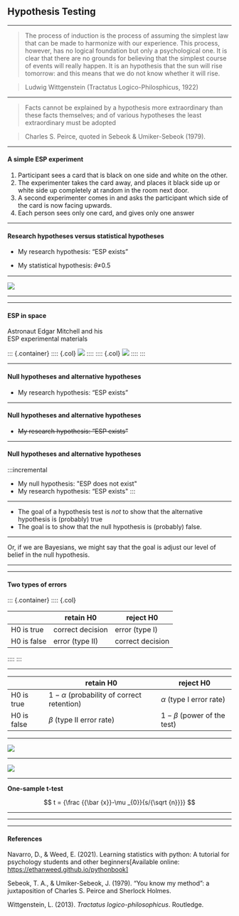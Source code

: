 ## Hypothesis Testing

<style>
.container{
  display: flex;
}
.col {
  flex: 1;
}
</style>
---

>The process of induction is the process of assuming the simplest law that can be made to harmonize with our experience. This process, however, has no logical foundation but only a psychological one. It is clear that there are no grounds for believing that the simplest course of events will really happen. It is an hypothesis that the sun will rise tomorrow: and this means that we do not know whether it will rise.

> Ludwig Wittgenstein (Tractatus Logico-Philosphicus, 1922)

---

> Facts cannot be explained by a hypothesis more extraordinary than these facts themselves; and of various hypotheses the least extraordinary must be adopted

> Charles S. Peirce, quoted in Sebeok & Umiker-Sebeok (1979).


---


#### A simple ESP experiment

1. Participant sees a card that is black on one side and white on the other. 
2. The experimenter takes the card away, and places it black side up or white side up completely at random in the room next door. 
3. A second experimenter comes in and asks the participant which side of the card is now facing upwards. 
4. Each person sees only one card, and gives only one answer

---

#### Research hypotheses versus statistical hypotheses

- My research hypothesis: “ESP exists”

- My statistical hypothesis: 𝜃≠0.5


---

<img src="ExPsyLing/2021/Slides/Images/Sternberg_Experiment1.png" width=""/>

---



---

#### ESP in space

Astronaut Edgar Mitchell and his  
ESP experimental materials

::: {.container}
:::: {.col}
<img src="https://upload.wikimedia.org/wikipedia/commons/thumb/d/d1/Edgar_Mitchell_S70-55388.jpg/797px-Edgar_Mitchell_S70-55388.jpg" width=""/>
::::
:::: {.col}
<img src="https://www.cabinetmagazine.org/issues/5/cabinet_005_backstrom_fia_001.jpg" width=""/>
::::
:::

---

#### Null hypotheses and alternative hypotheses

- My research hypothesis: “ESP exists”

---

#### Null hypotheses and alternative hypotheses

- ~~My research hypothesis: “ESP exists”~~

---
	
#### Null hypotheses and alternative hypotheses

:::incremental
- My null hypothesis: "ESP does not exist"
- My research hypothesis: “ESP exists"
:::
	
---

- The goal of a hypothesis test is _not_ to show that the alternative hypothesis is (probably) true
- The goal is to show that the null hypothesis is (probably) false.

---

Or, if we are Bayesians, we might say that the goal is adjust our level of belief in the null hypothesis.

---



---

#### Two types of errors


::: {.container}
:::: {.col}

|             | retain H0        | reject H0        |
|-------------|------------------|------------------|
| H0 is true  | correct decision | error (type I)   |
| H0 is false | error (type II)  | correct decision |

::::
:::


---

|             | retain H0                                     | reject H0                     |
|-------------|-----------------------------------------------|-------------------------------|
| H0 is true  | $1-\alpha$ (probability of correct retention) | $\alpha$ (type I error rate)  |
| H0 is false | $\beta$ (type II error rate)                  | $1-\beta$  (power of the test)|

---

<img src="https://ethanweed.github.io/pythonbook/_images/04.04-hypothesis-testing_11_1.png" width=""/>

---


<img src="https://ethanweed.github.io/pythonbook/_images/04.04-hypothesis-testing_15_1.png" width=""/>

---

**One-sample t-test**


$$
t = {\frac {{\bar {x}}-\mu _{0}}{s/{\sqrt {n}}}}
$$

---



---



---

#### References

Navarro, D., & Weed, E. (2021). Learning statistics with python: A tutorial for psychology students and other beginners[Available online: https://ethanweed.github.io/pythonbook]

Sebeok, T. A., & Umiker-Sebeok, J. (1979). “You know my method”: a juxtaposition of Charles S. Peirce and Sherlock Holmes.

Wittgenstein, L. (2013). _Tractatus logico-philosophicus_. Routledge.